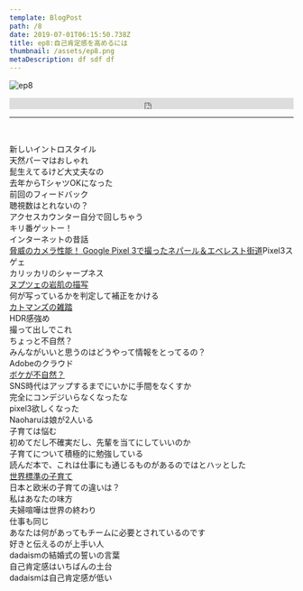 ```yaml
---  
template: BlogPost  
path: /8
date: 2019-07-01T06:15:50.738Z  
title: ep8:自己肯定感を高めるには
thumbnail: /assets/ep8.png
metaDescription: df sdf df  
---  
```

![ep8](/assets/ep8.png)  
<iframe width="100%" height="20" scrolling="no" frameborder="no" allow="autoplay" src="https://w.soundcloud.com/player/?url=https%3A//api.soundcloud.com/tracks/644618142&amp;color=%23ff5500&amp;inverse=false&amp;auto_play=false&amp;show_user=true"></iframe>


</br>


***


</br>

<p>新しいイントロスタイル<br>天然パーマはおしゃれ<br>髭生えてるけど大丈夫なの<br>去年からTシャツOKになった<br>前回のフィードバック<br>聴視数はとれないの？<br>アクセスカウンター自分で回しちゃう<br>キリ番ゲットー！<br>インターネットの昔話<br><a rel="noreferrer noopener" href="https://moognyk.hateblo.jp/entry/2019/06/24/080000" target="_blank">脅威のカメラ性能！ Google Pixel 3で撮ったネパール＆エベレスト街道</a>Pixel3スゲェ<br>カリッカリのシャープネス<br><a rel="noreferrer noopener" href="https://www.flickr.com/photos/100325057@N07/48112928362" target="_blank">ヌプツェの岩肌の描写</a><br>何が写っているかを判定して補正をかける<br><a rel="noreferrer noopener" href="https://www.flickr.com/photos/100325057@N07/48112910332" target="_blank">カトマンズの雑踏</a><br>HDR感強め<br>撮って出しでこれ<br>ちょっと不自然？<br>みんながいいと思うのはどうやって情報をとってるの？<br>Adobeのクラウド<br><a rel="noreferrer noopener" href="https://www.flickr.com/photos/100325057@N07/48118577846" target="_blank">ボケが不自然？</a><br>SNS時代はアップするまでにいかに手間をなくすか<br>完全にコンデジいらなくなったな<br>pixel3欲しくなった<br>Naoharuは娘が2人いる<br>子育ては悩む<br>初めてだし不確実だし、先輩を当てにしていいのか<br>子育てについて積極的に勉強している<br>読んだ本で、これは仕事にも通じるものがあるのではとハッとした<br><a rel="noreferrer noopener" href="https://www.amazon.co.jp/dp/B072KJYM6B/ref=as_li_ss_tl?_encoding=UTF8&amp;btkr=1&amp;linkCode=sl1&amp;tag=dada05-22&amp;linkId=93c42a7f5c5d09a105460b3e750a83b0&amp;language=ja_JP" target="_blank">世界標準の子育て</a><br>日本と欧米の子育ての違いは？<br>私はあなたの味方<br>夫婦喧嘩は世界の終わり<br>仕事も同じ<br>あなたは何があってもチームに必要とされているのです<br>好きと伝えるのが上手い人<br>dadaismの結婚式の誓いの言葉<br>自己肯定感はいちばんの土台<br>dadaismは自己肯定感が低い</p>